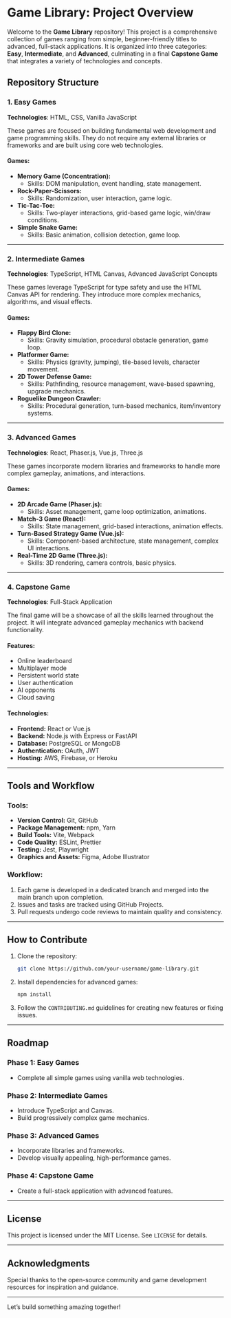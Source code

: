 # Game Library: Project Overview

Welcome to the **Game Library** repository! This project is a comprehensive collection of games ranging from simple, beginner-friendly titles to advanced, full-stack applications. It is organized into three categories: **Easy**, **Intermediate**, and **Advanced**, culminating in a final **Capstone Game** that integrates a variety of technologies and concepts.

## Repository Structure

### 1. Easy Games
**Technologies**: HTML, CSS, Vanilla JavaScript

These games are focused on building fundamental web development and game programming skills. They do not require any external libraries or frameworks and are built using core web technologies.

#### Games:
- **Memory Game (Concentration):**
  - Skills: DOM manipulation, event handling, state management.
- **Rock-Paper-Scissors:**
  - Skills: Randomization, user interaction, game logic.
- **Tic-Tac-Toe:**
  - Skills: Two-player interactions, grid-based game logic, win/draw conditions.
- **Simple Snake Game:**
  - Skills: Basic animation, collision detection, game loop.

---

### 2. Intermediate Games
**Technologies**: TypeScript, HTML Canvas, Advanced JavaScript Concepts

These games leverage TypeScript for type safety and use the HTML Canvas API for rendering. They introduce more complex mechanics, algorithms, and visual effects.

#### Games:
- **Flappy Bird Clone:**
  - Skills: Gravity simulation, procedural obstacle generation, game loop.
- **Platformer Game:**
  - Skills: Physics (gravity, jumping), tile-based levels, character movement.
- **2D Tower Defense Game:**
  - Skills: Pathfinding, resource management, wave-based spawning, upgrade mechanics.
- **Roguelike Dungeon Crawler:**
  - Skills: Procedural generation, turn-based mechanics, item/inventory systems.

---

### 3. Advanced Games
**Technologies**: React, Phaser.js, Vue.js, Three.js

These games incorporate modern libraries and frameworks to handle more complex gameplay, animations, and interactions.

#### Games:
- **2D Arcade Game (Phaser.js):**
  - Skills: Asset management, game loop optimization, animations.
- **Match-3 Game (React):**
  - Skills: State management, grid-based interactions, animation effects.
- **Turn-Based Strategy Game (Vue.js):**
  - Skills: Component-based architecture, state management, complex UI interactions.
- **Real-Time 2D Game (Three.js):**
  - Skills: 3D rendering, camera controls, basic physics.

---

### 4. Capstone Game
**Technologies**: Full-Stack Application

The final game will be a showcase of all the skills learned throughout the project. It will integrate advanced gameplay mechanics with backend functionality.

#### Features:
- Online leaderboard
- Multiplayer mode
- Persistent world state
- User authentication
- AI opponents
- Cloud saving

#### Technologies:
- **Frontend:** React or Vue.js
- **Backend:** Node.js with Express or FastAPI
- **Database:** PostgreSQL or MongoDB
- **Authentication:** OAuth, JWT
- **Hosting:** AWS, Firebase, or Heroku

---

## Tools and Workflow

### Tools:
- **Version Control:** Git, GitHub
- **Package Management:** npm, Yarn
- **Build Tools:** Vite, Webpack
- **Code Quality:** ESLint, Prettier
- **Testing:** Jest, Playwright
- **Graphics and Assets:** Figma, Adobe Illustrator

### Workflow:
1. Each game is developed in a dedicated branch and merged into the main branch upon completion.
2. Issues and tasks are tracked using GitHub Projects.
3. Pull requests undergo code reviews to maintain quality and consistency.

---

## How to Contribute

1. Clone the repository:
   ```bash
   git clone https://github.com/your-username/game-library.git
   ```
2. Install dependencies for advanced games:
   ```bash
   npm install
   ```
3. Follow the `CONTRIBUTING.md` guidelines for creating new features or fixing issues.

---

## Roadmap

### Phase 1: Easy Games
- Complete all simple games using vanilla web technologies.

### Phase 2: Intermediate Games
- Introduce TypeScript and Canvas.
- Build progressively complex game mechanics.

### Phase 3: Advanced Games
- Incorporate libraries and frameworks.
- Develop visually appealing, high-performance games.

### Phase 4: Capstone Game
- Create a full-stack application with advanced features.

---

## License

This project is licensed under the MIT License. See `LICENSE` for details.

---

## Acknowledgments

Special thanks to the open-source community and game development resources for inspiration and guidance.

---

Let’s build something amazing together!

